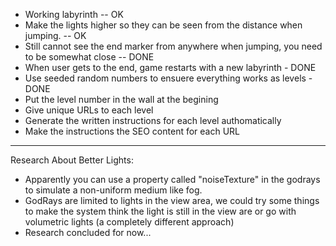 - Working labyrinth -- OK
- Make the lights higher so they can be seen from the distance when jumping. -- OK
- Still cannot see the end marker from anywhere when jumping, you need to be somewhat close -- DONE
- When user gets to the end, game restarts with a new labyrinth - DONE
- Use seeded random numbers to ensuere everything works as levels - DONE
- Put the level number in the wall at the begining
- Give unique URLs to each level
- Generate the written instructions for each level authomatically
- Make the instructions the SEO content for each URL
-----

Research About Better Lights:
- Apparently you can use a property called "noiseTexture" in the godrays to simulate a non-uniform medium like fog.
- GodRays are limited to lights in the view area, we could try some things to make the system think the light is still in the view are or go with volumetric lights (a completely different approach)
- Research concluded for now...